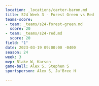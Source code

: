 ```yaml
---
location: _locations/carter-baron.md
title: S24 Week 3 - Forest Green vs Red
teams-score:
- team: _teams/s24-forest-green.md
  score: 20
- team: _teams/s24-red.md
  score: 20
field: "1"
date: 2023-03-19 09:00:00 -0400
season: 24
week: 3
mvp: Blake W, Karson
game-ball: Alex S, Stephen S
sportsperson: Alex S, Ja'Bree H

---
```

